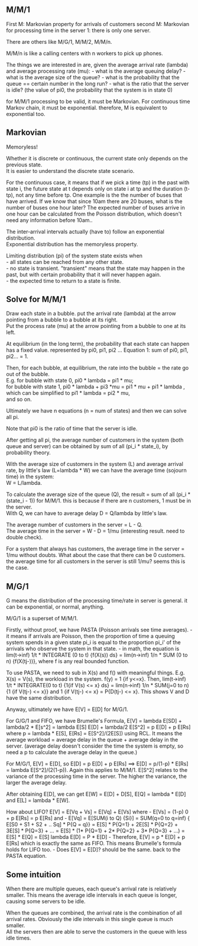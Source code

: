 M/M/1
-------------------------

First M: Markovian property for arrivals of customers
second M: Markovian for processing time in the server
1: there is only one server.

There are others like M/G/1, M/M/2, M/M/n.

M/M/n is like a calling centers with n workers to pick up phones.


The things we are interested in are, given the average arrival rate (lambda) and average processing rate (mu):
	- what is the average queuing delay?
	- what is the average size of the queue?
	- what is the probability that the queue == certain number in the long run?
	- what is the ratio that the server is idle? (the value of pi0, the probability that the system is in state 0)

for M/M/1 processing to be valid, it must be Markovian. 
For continuous time Markov chain, it must be exponential. therefore, M is equivalent to exponential too.

Markovian
----------------------

Memoryless!

Whether it is discrete or continuous, the current state only depends on the previous state.  
It is easier to understand the discrete state scenario.  

For the continuous case, it means that if we pick a time (tp) in the past with state i, the future state at t depends only on state i at tp and the duration (t-tp), not any time before tp.
One example is the the number of buses that have arrived. 
If we know that since 10am there are 20 buses, what is the number of buses one hour later? 
The expected number of buses arrive in one hour can be calculated from the Poisson distribution, which doesn't need any information before 10am..  

The inter-arrival intervals actually (have to) follow an exponential distribution.  
Exponential distribution has the memoryless property.

Limiting distribution (pi) of the system state exists when  
	- all states can be reached from any other state.  
	- no state is transient. "transient" means that the state may happen in the past, but with certain probability that it will never happen again.  
	- the expected time to return to a state is finite.


Solve for M/M/1
-------------------------

Draw each state in a bubble. put the arrival rate (lambda) at the arrow pointing from a bubble to a bubble at its right.  
Put the process rate (mu) at the arrow pointing from a bubble to one at its left.

At equilibrium (in the long term), the probability that each state can happen has a fixed value. represented by pi0, pi1, pi2 ...
Equation 1: sum of pi0, pi1, pi2... = 1.

Then, for each bubble, at equilibrium, the rate into the bubble = the rate go out of the bubble.  
E.g. for bubble with state 0, pi0 * lambda = pi1 * mu;  
for bubble with state 1, pi0 * lambda + pi3 *mu = pi1 * mu + pi1 * lambda , which can be simplified to pi1 * lambda = pi2 * mu,  
and so on.

Ultimately we have n equations (n = num of states) and then we can solve all pi. 

Note that pi0 is the ratio of time that the server is idle.

After getting all pi, the average number of customers in the system (both queue and server) can be obtained by sum of all (pi_i * state_i), by probability theory.

With the average size of customers in the system (L) and average arrival rate, by little's law (L=lambda * W) we can have the average time (sojourn time) in the system:  
W = L/lambda.

To calculate the average size of the queue (Q), the result = sum of all (pi_i * (state_i - 1)) for M/M/1. this is because if there are n customers, 1 must be in the server.  
With Q, we can have to average delay D = Q/lambda by little's law.

The average number of customers in the server = L - Q.  
The average time in the server = W - D = 1/mu (interesting result. need to double check).

For a system that always has customers, the average time in the server = 1/mu without doubts. 
What about the case that there can be 0 customers. the average time for all customers in the server is still 1/mu? seems this is the case. 


M/G/1
----------------
G means the distribution of the processing time/rate in server is general. it can be exponential, or normal, anything.

M/G/1 is a superset of M/M/1.

Firstly, without proof, we have PASTA (Poisson arrivals see time averages).
	- it means if arrivals are Poisson, then the proportion of time a queuing system spends in a given state pi_i is equal to the proportion pi_i' of the arrivals who observe the system in that state.
	- in math, the equation is lim(t->inf) 1/t * INTEGRATE (0 to t) {f(X(s)) ds} = lim(n->inf) 1/n * SUM (0 to n) {f(X(tj-))}, where f is any real bounded function.

To use PASTA, we need to sub in X(s) and f() with meaningful things. 
E.g. X(s) = V(s), the workload in the system. f(y) = 1 {if y<=x}.
Then, lim(t->inf) 1/t * INTEGRATE(0 to t) {1{if V(s) <= x} ds} = lim(n->inf) 1/n * SUM(j=0 to n) {1 {if V(tj-) <= x}} and
1 {if V(tj-) <= x} = P{D(tj-) <= x}. 
This shows V and D have the same distribution.

Anyway, ultimately we have E[V] = E[D] for M/G/1. 

For G/G/1 and FIFO, we have Brumelle's Formula, E[V] = lambda E[SD] + lambda/2 * E[s^2] = lambda E[S] E[D] + lambda/2 E[S^2] = p E[D] + p E[Rs] where p = lambda * E[S], E[Rs] = E[S^2]/(2E[S]) using RCL. 
It means the average workload = average delay in the queue + average delay in the server. 
(average delay doesn't consider the time the system is empty, so need a p to calculate the average delay in the queue.) 

For M/G/1, E[V] = E[D], so E[D] = p E[D] + p E[Rs] ==> E[D] = p/(1-p) * E[Rs] = lambda E[S^2]/(2(1-p)). Again this applies to M/M/1. 
E[S^2] relates to the variance of the processing time in the server. 
The higher the variance, the larger the average delay.

After obtaining E[D], we can get E[W] = E[D] + D[S], E[Q] = lambda * E[D] and E[L] = lambda * E[W].

How about LIFO? E[V] = E[Vq + Vs] = E[Vq] + E[Vs] where 
	- E[Vs] = (1-p) 0 + p E[Rs] = p E[Rs] and
	- E[Vq] = E[SUM(i to Q) {Si}] = SUM(q=0 to q=inf) { E[S0 + S1 + S2 + .. Sq] * P{Q = q}} =  E[S] * P{Q=1} + 2E[S] * P{Q=2} + 3E[S] * P{Q=3} + ... = E[S] * (1* P{Q=1} + 2* P{Q=2} + 3* P{Q=3} + ...) =  E[S] * E[Q] = E[S] lambda E[D] = P * E[D]
	- Therefore, E[V] = p * E[D] + p E[Rs] which is exactly the same as FIFO. This means Brumelle's formula holds for LIFO too.
	- Does E[V] = E[D]? should be the same. back to the PASTA equation.


Some intuition
---------------------

When there are multiple queues, each queue's arrival rate is relatively smaller. 
This means the average idle intervals in each queue is longer, causing some servers to be idle.

When the queues are combined, the arrival rate is the combination of all arrival rates. 
Obviously the idle intervals in this single queue is much smaller.  
All the servers then are able to serve the customers in the queue with less idle times.
